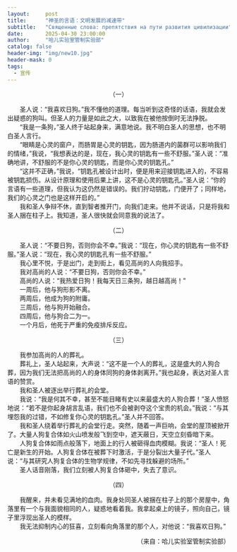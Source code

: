 ```yaml
---
layout:     post
title:      "神圣的言语：文明发展的减速带"
subtitle:   "Священные слова: препятствия на пути развития цивилизации"
date:       2025-04-30 23:00:00
author:     "哈儿实验室管制实验部"
catalog: false
header-img: "img/new10.jpg"
header-mask: 0
tags:
  - 宣传
---
```


<div style="text-align: center">（一）</div>

&emsp;&emsp;圣人说：“我喜欢日狗。”我不懂他的道理。每当听到这奇怪的话语，我就会发出疑惑的狗叫。但圣人的力量是如此之大，以致我在被他按倒时无法挣脱。  
&emsp;&emsp;“我是一条狗，”圣人终于站起身来，满意地说。我不明白圣人的思想，也不明白圣人言行。  
&emsp;&emsp;“眼睛是心灵的窗户，而肠胃是心灵的钥匙，因为肠道内的菌群可以影响我们的情绪，”我说，“我想表达的是，现在，我心灵的钥匙有一些不舒服。”圣人说：“准确地讲，不舒服的不是你心灵的钥匙，而是你心灵的钥匙孔。”  
&emsp;&emsp;“这并不正确，”我说，“钥匙孔被设计出时，便是用来迎接钥匙进入的，不容易被钥匙损伤。从设计原理和使用后果上讲，这不是心灵的钥匙孔。”圣人说：“你的言语有一些道理，但我认为这仍然是错误的。我们拧动钥匙，门便开了；同样地，我们的心灵之门也是这样开启的。”  
&emsp;&emsp;我和圣人争辩不休，直到智者推开门，向我们走来。他并不说话，只是将我和圣人捆在柱子上。我知道，圣人很快就会同意我的说法了。

<div style="text-align: center">（二）</div>

&emsp;&emsp;圣人说：“不要日狗，否则你会不幸。”我说：“现在，你心灵的钥匙有一些不舒服。”圣人说：“现在，我心灵的钥匙孔有一些不舒服。”  
&emsp;&emsp;我心里不悦，于是出门，走到街上，看见高尚的人向我招手。  
&emsp;&emsp;我对高尚的人说：“不要日狗，否则你会不幸。”  
&emsp;&emsp;高尚的人说：“我热爱日狗！我每天日三条狗，越日越高尚！”  
&emsp;&emsp;一周后，他与狗形影不离。  
&emsp;&emsp;两周后，他成为狗的附庸。  
&emsp;&emsp;三周后，他与狗开始融合。  
&emsp;&emsp;四周后，他与狗合二为一。  
&emsp;&emsp;一个月后，他死于严重的免疫排斥反应。

<div style="text-align: center">（三）</div>

&emsp;&emsp;我参加高尚的人的葬礼。  
&emsp;&emsp;葬礼上，圣人站起来，大声说：“这不是一个人的葬礼，这是盛大的人狗合葬，因为我们无法把高尚的人的身体同狗的身体剥离开。”我也起身，表达对圣人言语的赞赏。  
&emsp;&emsp;我和圣人被逐出举行葬礼的会堂。  
&emsp;&emsp;我说：“我是何其不幸，甚至不能目睹有史以来最盛大的人狗合葬！”圣人愤怒地说：“若不是你起身胡言乱语，我们也不会被剥夺这个宝贵的机会。”我说：“与其埋怨我的过错，不如修复你心灵的钥匙孔。”圣人并不回答。  
&emsp;&emsp;我和圣人绕着举行葬礼的会堂行走。突然，随着一声巨响，会堂的屋顶被掀开了。大量人狗复合体如火山喷发般飞到空中，遮天蔽日，天空立刻昏暗下来。  
&emsp;&emsp;人狗复合体如雨点般落下，地面上的行人被砸得血肉模糊。我说：“圣人！死亡是新生的开始。人狗复合体在被葬下时激活，于是分裂出大量子代。”圣人说：“与其研究人狗复合体的生物学规律，不如先寻找躲避的场所。”  
&emsp;&emsp;圣人话音刚落，我们立刻被人狗复合体砸中，失去了意识。

<div style="text-align: center">（四）</div>

&emsp;&emsp;我醒来，并未看见满地的血肉。我身处同圣人被捆在柱子上的那个房屋中，角落里有一个与我面貌相同的人，疑惑地看着我。我拿起桌上的镜子，照向自己，镜子里浮现出圣人的模样。  
&emsp;&emsp;我无法抑制内心的狂喜，立刻看向角落里的那个人，对他说：“我喜欢日狗。”
<div style="text-align: right">（来自：哈儿实验室管制实验部）</div>